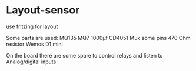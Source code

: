 # Layout-sensor

use fritzing for layout

Some parts are used:
MQ135
MQ7
1000µf
CD4051 Mux
some pins
470 Ohm resistor
Wemos D1 mini

On the board there are some spare to control relays and listen to Analog/digital inputs
